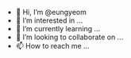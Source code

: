 - 👋 Hi, I’m @eungyeom
- 👀 I’m interested in ...
- 🌱 I’m currently learning ...
- 💞️ I’m looking to collaborate on ...
- 📫 How to reach me ...

<!---
eungyeom/eungyeom is a ✨ special ✨ repository because its `README.md` (this file) appears on your GitHub profile.
You can click the Preview link to take a look at your changes.
--->

